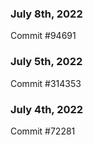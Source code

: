 ### July 8th, 2022

Commit #94691

### July 5th, 2022

Commit #314353


### July 4th, 2022

Commit #72281
